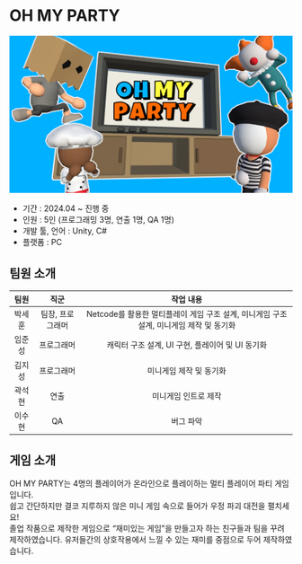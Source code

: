 # OH MY PARTY
![Alt text](./title.png)   
* 기간 : 2024.04 ~ 진행 중
* 인원 : 5인 (프로그래밍 3명, 연출 1명, QA 1명)
* 개발 툴, 언어 : Unity, C#
* 플랫폼 : PC

## 팀원 소개
|팀원|직군|작업 내용|
|:---:|:---:|:---:|
|박세훈|팀장, 프로그래머|Netcode를 활용한 멀티플레이 게임 구조 설계, 미니게임 구조 설계, 미니게임 제작 및 동기화|
|임준성|프로그래머|캐릭터 구조 설계, UI 구현, 플레이어 및 UI 동기화|
|김지성|프로그래머|미니게임 제작 및 동기화|
|곽석현|연출|미니게임 인트로 제작|
|이수현|QA|버그 파악|

## 게임 소개
OH MY PARTY는 4명의 플레이어가 온라인으로 플레이하는 멀티 플레이어 파티 게임입니다.   
쉽고 간단하지만 결코 지루하지 않은 미니 게임 속으로 들어가 우정 파괴 대전을 펼치세요!      
졸업 작품으로 제작한 게임으로 “재미있는 게임”을 만들고자 하는 친구들과 팀을 꾸려 제작하였습니다. 유저들간의 상호작용에서 느낄 수 있는 재미를 중점으로 두어 제작하였습니다.

